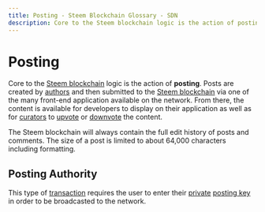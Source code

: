 ```yaml
---
title: Posting - Steem Blockchain Glossary - SDN
description: Core to the Steem blockchain logic is the action of posting. Posts are created by authors and then submitted to the Steem blockchain via one of the many front-end application available on the network.
---
```

# Posting
Core to the [Steem blockchain](/glossary/steem-blockchain.md) logic is the action of **posting**. Posts are created by [authors](/glossary/account.md) and then submitted to the [Steem blockchain](/glossary/steem-blockchain.md) via one of the many front-end application available on the network. From there, the content is available for developers to display on their application as well as for [curators](/glossary/curator.md) to [upvote](/glossary/voting.md) or [downvote](/glossary/voting.md) the content.

The Steem blockchain will always contain the full edit history of posts and comments. The size of a post is limited to about 64,000 characters including formatting.

## Posting Authority

This type of [transaction](/glossary/transaction.md) requires the user to enter their [private](/glossary/private-key.md) [posting key](/glossary/active-key.md) in order to be broadcasted to the network.